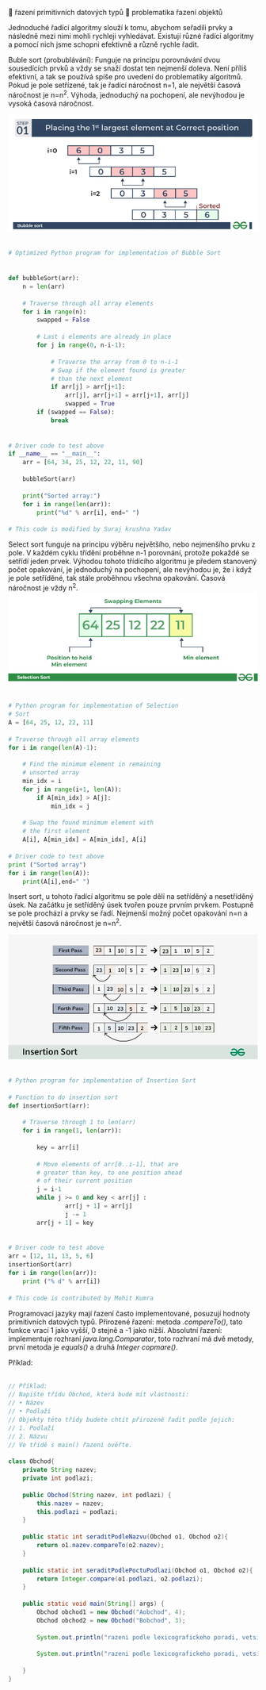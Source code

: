  řazení primitivních datových typů
 problematika řazení objektů

Jednoduché řadící algoritmy slouží k tomu, abychom seřadili prvky a následně mezi nimi mohli rychleji vyhledávat. Existují různé řadící algoritmy a pomocí nich jsme schopni efektivně a různě rychle řadit.

Buble sort (probublávání): Funguje na principu porovnávání dvou sousedících prvků a vždy se snaží dostat ten nejmenší doleva. Není příliš efektivní, a tak se používá spíše pro uvedení do problematiky algoritmů. Pokud je pole setřízené, tak je řadící náročnost n=1, ale největší časová náročnost je n=n$^2$. Výhoda, jednoduchý na pochopení, ale nevýhodou je vysoká časová náročnost.

![](1.webp)

``` Python

# Optimized Python program for implementation of Bubble Sort


def bubbleSort(arr):
    n = len(arr)
    
    # Traverse through all array elements
    for i in range(n):
        swapped = False

        # Last i elements are already in place
        for j in range(0, n-i-1):

            # Traverse the array from 0 to n-i-1
            # Swap if the element found is greater
            # than the next element
            if arr[j] > arr[j+1]:
                arr[j], arr[j+1] = arr[j+1], arr[j]
                swapped = True
        if (swapped == False):
            break


# Driver code to test above
if __name__ == "__main__":
    arr = [64, 34, 25, 12, 22, 11, 90]

    bubbleSort(arr)

    print("Sorted array:")
    for i in range(len(arr)):
        print("%d" % arr[i], end=" ")

# This code is modified by Suraj krushna Yadav


```

Select sort funguje na principu výběru největšího, nebo nejmenšího prvku z pole. V každém cyklu třídění proběhne n-1 porovnání, protože pokaždé se setřídí jeden prvek. Výhodou tohoto třídícího algoritmu je předem stanovený počet opakování, je jednoduchý na pochopení, ale nevýhodou je, že i když je pole setříděné, tak stále proběhnou všechna opakování. Časová náročnost je vždy n$^2$.
![](1%201.webp)

``` Python

# Python program for implementation of Selection
# Sort
A = [64, 25, 12, 22, 11]

# Traverse through all array elements
for i in range(len(A)-1):
    
    # Find the minimum element in remaining 
    # unsorted array
    min_idx = i
    for j in range(i+1, len(A)):
        if A[min_idx] > A[j]:
            min_idx = j
            
    # Swap the found minimum element with 
    # the first element        
    A[i], A[min_idx] = A[min_idx], A[i]

# Driver code to test above
print ("Sorted array")
for i in range(len(A)):
    print(A[i],end=" ") 


```

Insert sort, u tohoto řadící algoritmu se pole dělí na setříděný a nesetříděný úsek. Na začátku je setříděný úsek tvořen pouze prvním prvkem. Postupně se pole prochází a prvky se řadí. Nejmenší možný počet opakování n=n a největší časová náročnost je n=n$^2$.

![](Insertion-Sort.webp)


``` Python 

# Python program for implementation of Insertion Sort

# Function to do insertion sort
def insertionSort(arr):

    # Traverse through 1 to len(arr)
    for i in range(1, len(arr)):

        key = arr[i]

        # Move elements of arr[0..i-1], that are
        # greater than key, to one position ahead
        # of their current position
        j = i-1
        while j >= 0 and key < arr[j] :
                arr[j + 1] = arr[j]
                j -= 1
        arr[j + 1] = key


# Driver code to test above
arr = [12, 11, 13, 5, 6]
insertionSort(arr)
for i in range(len(arr)):
    print ("% d" % arr[i])

# This code is contributed by Mohit Kumra


```

Programovací jazyky mají řazení často implementované, posuzují hodnoty primitivních datových typů.
Přirozené řazení: metoda *.compereTo()*, tato funkce vrací 1 jako vyšší, 0 stejně a -1 jako nižší.
Absolutní řazení: implementuje rozhraní *java.lang.Comparator*, toto rozhraní má dvě metody, první metoda je *equals()* a druhá *Integer copmare()*.

Příklad:
``` Java

// Příklad:
// Napište třídu Obchod, která bude mít vlastnosti:
// • Název
// • Podlaží
// Objekty této třídy budete chtít přirozeně řadit podle jejich:
// 1. Podlaží
// 2. Názvu
// Ve třídě s main() řazení ověřte.

class Obchod{
    private String nazev;
    private int podlazi;

    public Obchod(String nazev, int podlazi) {
        this.nazev = nazev;
        this.podlazi = podlazi;
    }

    public static int seraditPodleNazvu(Obchod o1, Obchod o2){
        return o1.nazev.compareTo(o2.nazev);
    }

    public static int seraditPodlePoctuPodlazi(Obchod o1, Obchod o2){
        return Integer.compare(o1.podlazi, o2.podlazi);
    }

    public static void main(String[] args) {
        Obchod obchod1 = new Obchod("Aobchod", 4);
        Obchod obchod2 = new Obchod("Bobchod", 3);
  
        System.out.println("razeni podle lexicografickeho poradi, vetsi 1, mensi -1, rovna se 0: " + seraditPodleNazvu(obchod1, obchod2));

        System.out.println("razeni podle lexicografickeho poradi, vetsi 1, mensi -1, rovna se 0: " + seraditPodlePoctuPodlazi(obchod1, obchod2));

    }
}

```
